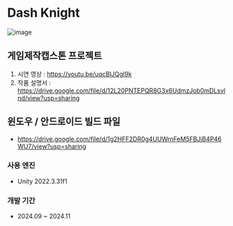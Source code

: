 # Dash Knight
![image](https://github.com/user-attachments/assets/513d63ed-9700-4560-85a7-990d0b588acf)



## 게임제작캡스톤 프로젝트

1. 시연 영상 : https://youtu.be/uqcBlJQgl9k
2. 작품 설명서 : https://drive.google.com/file/d/12L20PNTEPQR8G3x6UdmzJob0mDLsvlnd/view?usp=sharing

## 윈도우 / 안드로이드 빌드 파일
* https://drive.google.com/file/d/1g2HFF2DR0g4UUWrnFeM5FBJjB4P46WU7/view?usp=sharing

### 사용 엔진
* Unity 2022.3.31f1

### 개발 기간
* 2024.09 ~ 2024.11
